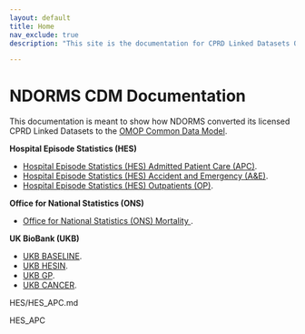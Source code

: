 ```yaml
---
layout: default
title: Home
nav_exclude: true
description: "This site is the documentation for CPRD Linked Datasets OMOP Conversion at NDORMS"

---
```


# NDORMS CDM Documentation

This documentation is meant to show how NDORMS converted its licensed CPRD Linked Datasets to the [OMOP Common Data Model](https://ohdsi.github.io/CommonDataModel).

**Hospital Episode Statistics (HES)**

* [Hospital Episode Statistics (HES) Admitted Patient Care (APC)](https://mandickel.github.io/etl_ndorms_Docs.github.io/docs/HES/HES_APC).
* [Hospital Episode Statistics (HES) Accident and Emergency (A&E)](https://mandickel.github.io/etl_ndorms_Docs.github.io/docs/HES/HES_A&E).
* [Hospital Episode Statistics (HES) Outpatients (OP)](https://mandickel.github.io/etl_ndorms_Docs.github.io/docs/HES/HES_OP).

**Office for National Statistics (ONS)**

* [Office for National Statistics (ONS) Mortality ](https://oxford-pharmacoepi.github.io/etl_ndorms/docs/ONS_Mortality).

**UK BioBank (UKB)**

* [UKB BASELINE](https://oxford-pharmacoepi.github.io/etl_ndorms/docs/UK_BIOBANK/UKB_Baseline.md).
* [UKB HESIN](https://oxford-pharmacoepi.github.io/etl_ndorms/docs/UK_BIOBANK/UKB_HESIN.md).
* [UKB GP](https://oxford-pharmacoepi.github.io/etl_ndorms/docs/UK_BIOBANK/UKB_GP.md).
* [UKB CANCER](https://oxford-pharmacoepi.github.io/etl_ndorms/docs/UK_BIOBANK/UKB_Cancer.md).


HES/HES_APC.md

HES_APC